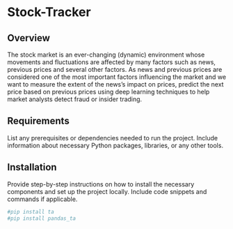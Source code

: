 # Stock-Tracker


## Overview
The stock market is an ever-changing (dynamic) environment whose movements and fluctuations are affected by many factors such as news, previous prices and several other factors. As news and previous prices are considered one of the most important factors influencing the market and we want to measure the extent of the news’s impact on prices, predict the next price based on previous prices using deep learning techniques to help market analysts detect fraud or insider trading.




## Requirements

List any prerequisites or dependencies needed to run the project. Include information about necessary Python packages, libraries, or any other tools.

## Installation

Provide step-by-step instructions on how to install the necessary components and set up the project locally. Include code snippets and commands if applicable.

```bash
#pip install ta
#pip install pandas_ta

